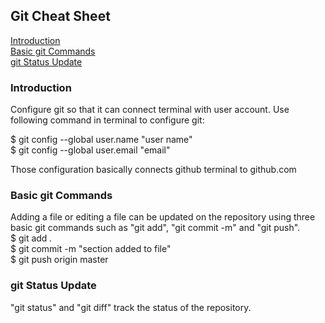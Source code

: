 ## Git Cheat Sheet

[Introduction](README.md#introduction) \
[Basic git Commands](README.md#basic-git-commands)\
[git Status Update](README.md#status-update)

### Introduction 
Configure git so that it can connect terminal with user account. Use following command in terminal to configure git:

$ git config --global user.name "user name" \
$ git config --global user.email "email"

Those configuration basically connects github terminal to github.com

### Basic git Commands
Adding a file or editing a file can be updated on the repository using three basic git commands such as "git add", "git commit -m" and "git push". \
$ git add *.* \
$ git commit -m "section added to file" \
$ git push origin master 

### git Status Update
"git status" and "git diff" track the status of the repository.


